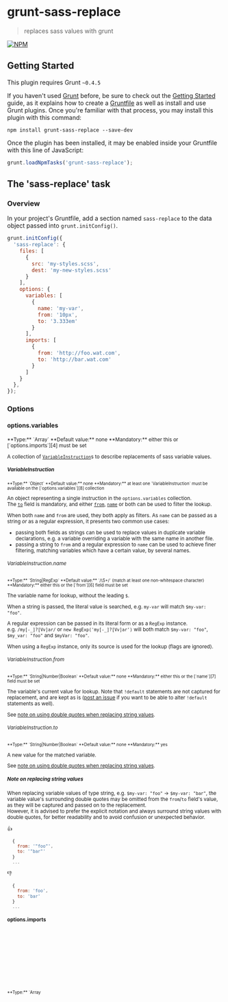 # grunt-sass-replace

> replaces sass values with grunt

[![NPM][16]][17]

## Getting Started
This plugin requires Grunt `~0.4.5`

If you haven't used [Grunt][1] before, be sure to check out the [Getting Started][2] guide, as it explains 
how to create a [Gruntfile][3] as well as install and use Grunt plugins. Once you're familiar with that process, 
you may install this plugin with this command:

```shell
npm install grunt-sass-replace --save-dev
```

Once the plugin has been installed, it may be enabled inside your Gruntfile with this line of JavaScript:

```js
grunt.loadNpmTasks('grunt-sass-replace');
```

## The 'sass-replace' task

### Overview
In your project's Gruntfile, add a section named `sass-replace` to the data object passed into `grunt.initConfig()`.

```js
grunt.initConfig({
  'sass-replace': {
    files: [
      {
        src: 'my-styles.scss',
        dest: 'my-new-styles.scss'
      }
    ],
    options: {
      variables: [
        {
          name: 'my-var',
          from: '10px',
          to: '3.333em'
        }
      ],
      imports: [
        {
          from: 'http://foo.wat.com',
          to: 'http://bar.wat.com'
        }
      ]
    }
  },
});
```

### Options

#### options.variables
<sup>
**Type:** `Array<Object>`  
**Default value:** none  
**Mandatory:** either this or [`options.imports`][4] must be set
</sup>

A collection of [`VariableInstruction`][13]s to describe replacements of sass variable values.

##### VariableInstruction
<sup>
**Type:** `Object`  
**Default value:** none  
**Mandatory:** at least one `VariableInstruction` must be available on the [`options.variables`][8] collection
</sup>

An object representing a single instruction in the `options.variables` collection.  
The [`to`][5] field is mandatory, and either [`from`][6], [`name`][7] or both can be used to filter the lookup.

When both `name` and `from` are used, they both apply as filters. As `name` can be passed as a string *or* as a regular 
expression, it presents two common use cases:

- passing both fields as strings can be used to replace values in duplicate variable declarations, e.g. a 
variable overriding a variable with the same name in another file.
- passing a string to `from` and a regular expression to `name` can be used to achieve finer filtering, matching
variables which have a certain value, by several names.

###### VariableInstruction.name
<sup>
**Type:** `String|RegExp`  
**Default value:** `/\S+/` (match at least one non-whitespace character)  
**Mandatory:** either this or the [`from`][6] field must be set
</sup>

The variable name for lookup, without the leading `$`.
 
When a string is passed, the literal value is searched, e.g. `my-var` will match `$my-var: "foo"`.

A regular expression can be passed in its literal form or as a `RegExp` instance.  
e.g. `/my[-_]?[Vv]ar/` or `new RegExp('my[-_]?[Vv]ar')` will both match `$my-var: "foo"`, `$my_var: "foo"` and `$myVar: "foo"`.

When using a `RegExp` instance, only its source is used for the lookup (flags are ignored).

###### VariableInstruction.from
<sup>
**Type:** `String|Number|Boolean`  
**Default value:** none  
**Mandatory:** either this or the [`name`][7] field must be set
</sup>

The variable's current value for lookup. Note that `!default` statements are not captured for replacement, and are 
kept as is ([post an issue][12] if you want to be able to alter `!default` statements as well).

See [note on using double quotes when replacing string values][9].

###### VariableInstruction.to
<sup>
**Type:** `String|Number|Boolean`  
**Default value:** none  
**Mandatory:** yes
</sup>

A new value for the matched variable.

See [note on using double quotes when replacing string values][9].


##### Note on replacing string values

When replacing variable values of type string, e.g. `$my-var: "foo"` &rarr; `$my-var: "bar"`, the variable value's 
surrounding double quotes may be omitted from the `from`/`to` field's value, as they will be captured and passed on to 
the replacement.  
However, it is advised to prefer the explicit notation and always surround string values with double quotes, for better 
readability and to avoid confusion or unexpected behavior.

:+1:  
```javascript
  {
    from: '"foo"',
    to: '"bar"'
  }
  ...
```

:-1:  
```javascript
  {
    from: 'foo',
    to: 'bar'
  }
  ...
```


#### options.imports
<sup>
**Type:** `Array<Object>`  
**Default value:** none  
**Mandatory:** either this or [`options.variables`][8] must be set
</sup>

A collection of [`ImportInstruction`][14]s to describe replacements of `@import` paths.

##### ImportInstruction
<sup>
**Type:** `Object`  
**Default value:** none  
**Mandatory:** at least one `ImportInstruction` must be available on the [`options.imports`][4] collection
</sup>

An object representing a single instruction in the `options.imports` collection.  
Both [`from`][10] and [`to`][11] fields are mandatory.

###### ImportInstruction.from
<sup>
**Type:** `String`  
**Default value:** none  
**Mandatory:** yes
</sup>

The import path(s) current value for lookup. Captures only the path contents, i.e. everything between the surrounding 
quotes, or inside a `url()`.

Capturing of everything after the `@import` (including quotes or `url()`s) is currently not supported, 
[post an issue][12] if you find it useful. Also, passing regular expressions was not tested, but probably works.

###### ImportInstruction.to
<sup>
**Type:** `String`  
**Default value:** none  
**Mandatory:** yes
</sup>

A new value for the matched import path(s).


### Usage Examples

#### Replacing variables by current value

This example also shows the usage of various types in variable values.

```js
grunt.initConfig({
  'sass-replace': {
    files: {
     'dest/my-styles.scss': 'src/my-styles.scss'
    },
    options: {
      variables: [
        {
          from: '"foo"',
          to: '"bar"'
        },
        {
          from: 10,
          to: '10%'
        },
        {
          from: 3.333,
          to: 6.666
        },
        {
          from: '10px',
          to: '20em'
        }
      ]
    }
  }
});
```

#### Replacing variables by name

```js
grunt.initConfig({
  'sass-replace': {
    files: {
      'dest/my-styles.scss': 'src/my-styles.scss'
    },
    options: {
      variables: [
        {
          name: 'my-var',
          to: 'bar'
        }
      ]
    }
  }
});
```

#### Replacing variables by name and current value

```js
grunt.initConfig({
  'sass-replace': {
    files: {
      'dest/my-styles.scss': 'src/my-styles.scss'
    },
    options: {
      variables: [
        {
          name: 'my-var',
          from: '"foo"',
          to: '"bar"'
        }
      ]
    }
  }
});
```

#### Replacing variables using regular expressions

```js
grunt.initConfig({
  'sass-replace': {
    files: {
      'dest/my-styles.scss': 'src/my-styles.scss'
    },
    options: {
      variables: [
        {
          name: new RegExp('my[-_]?[Vv]ar'),
          from: '"foo"',
          to: 1000000000000
        },
        {
          name: /my[-_]?[Nn]um[-_]?[Vv]ar/,
          to: -1
        }
      ]
    }
  }
});
```

#### Replacing imports

```js
grunt.initConfig({
  'sass-replace': {
    files: {
      'dest/my-styles.scss': 'src/my-styles.scss'
    },
    options: {
      imports: [
        {
          from: 'foo',
          to: 'bar'
        },
        {
          from: 'foo.css',
          to: 'bar.css'
        },
        {
          from: 'foo.scss',
          to: 'bar.scss'
        },
        {
          from: 'http://wat.com/foo',
          to: 'http://wat.com/bar'
        },
        {
          from: 'http://wat.tha.fuck.com/foo',
          to: 'http://wat.tha.fuck.com/bar'
        },
        {
          from: 'http://wat.com/foo?family=#{$family}',
          to: 'http://wat.com/bar?family=#{$family}'
        },
        {
          from: 'foo-foo',
          to: 'bar-bar'
        },
        {
          from: 'foo-foo-foo',
          to: 'bar-bar-bar'
        }
      ]
    }
  }
});
```

## Contributing

In lieu of a formal styleguide, take care to maintain the existing coding style. Add unit tests for any new or changed 
functionality, lint and test your code.

To allow testing of negative flows, the tests are run via npm, which is running the main task with the `--force` flag.
To run the tests, run:

```shell
npm run test
```

## Release History

See [the changelog][15].

## License

Copyright (c) 2016 Eliran Malka. Licensed under the WTFPL license.




---

##### test github vs npm formatting


#### Heading level 4, no superscript
**Type:** `Array<Object>`  
**Default value:** none  
**Mandatory:** either this or [`options.imports`][4] must be set

Normal text  
<sup>
**Type:** `Array<Object>`  
**Default value:** none  
**Mandatory:** either this or [`options.imports`][4] must be set
</sup>

#### Heading level 4
<sup>
**Type:** `Array<Object>`  
**Default value:** none  
**Mandatory:** either this or [`options.imports`][4] must be set
</sup>

#### Heading level 4 followed by empty line

<sup>
**Type:** `Array<Object>`  
**Default value:** none  
**Mandatory:** either this or [`options.imports`][4] must be set
</sup>

#### Heading level 4 followed by empty line with markdown line break
  
<sup>
**Type:** `Array<Object>`  
**Default value:** none  
**Mandatory:** either this or [`options.imports`][4] must be set
</sup>

#### Heading level 4 followed by empty line with html line break
<br/>
<sup>
**Type:** `Array<Object>`  
**Default value:** none  
**Mandatory:** either this or [`options.imports`][4] must be set
</sup>

#### Heading level 4 followed by comment
<!-- comment, yo -->
<sup>
**Type:** `Array<Object>`  
**Default value:** none  
**Mandatory:** either this or [`options.imports`][4] must be set
</sup>

#### Heading level 4 followed by paragraph wrapping the superscript text
<p>
<sup>
**Type:** `Array<Object>`  
**Default value:** none  
**Mandatory:** either this or [`options.imports`][4] must be set
</sup>
</p>

#### Heading level 4 followed by empty line and paragraph wrapping the superscript text
<p>
<sup>
**Type:** `Array<Object>`  
**Default value:** none  
**Mandatory:** either this or [`options.imports`][4] must be set
</sup>
</p>

#### Heading level 4 followed by empty paragraph
<p></p>
<sup>
**Type:** `Array<Object>`  
**Default value:** none  
**Mandatory:** either this or [`options.imports`][4] must be set
</sup>

Normal text
<sup>
**Type:** `Array&lt;Object&gt;`  
**Default value:** none  
**Mandatory:** either this or [`options.imports`][4] must be set
</sup>

Normal text  
<sup>
<b>Type:</b> `Array<Object>`<br/>
<b>Default value:</b> none<br/>
<b>Mandatory:</b> either this or [`options.imports`][4] must be set<br/>
</sup>

Normal text  
<sup><b>Type:</b> <code>Array&lt;Object&gt;</code></sup><br/>
<sup><b>Default value:</b> none</sup><br/>
<sup><b>Mandatory:</b> either this or <a href="#optionsimports"><code>options.imports</code></a> must be set</sup><br/>

Normal text  
<sup>
<b>Type:</b> <code>Array&lt;Object&gt;</code><br/>
<b>Default value:</b> none<br/>
<b>Mandatory:</b> either this or [<code>options.imports</code>][4] must be set<br/>
</sup>

Normal text  
<sup>
<b>Type:</b> <code>Array<Object></code><br/>
<b>Default value:</b> none<br/>
<b>Mandatory:</b> either this or <a href="#optionsimports"><code>options.imports</code></a> must be set<br/>
</sup>



[1]: http://gruntjs.com/
[2]: http://gruntjs.com/getting-started
[3]: http://gruntjs.com/sample-gruntfile
[4]: #optionsimports
[5]: #variableinstructionto
[6]: #variableinstructionfrom
[7]: #variableinstructionname
[8]: #optionsvariables
[9]: #note-on-replacing-string-values
[10]: #importinstructionfrom
[11]: #importinstructionto
[12]: https://github.com/eliranmal/grunt-sass-replace/issues
[13]: #variableinstruction
[14]: #importinstruction
[15]: CHANGELOG.md
[16]: https://img.shields.io/npm/v/grunt-sass-replace.svg?style=flat-square
[17]: https://www.npmjs.com/package/grunt-sass-replace

